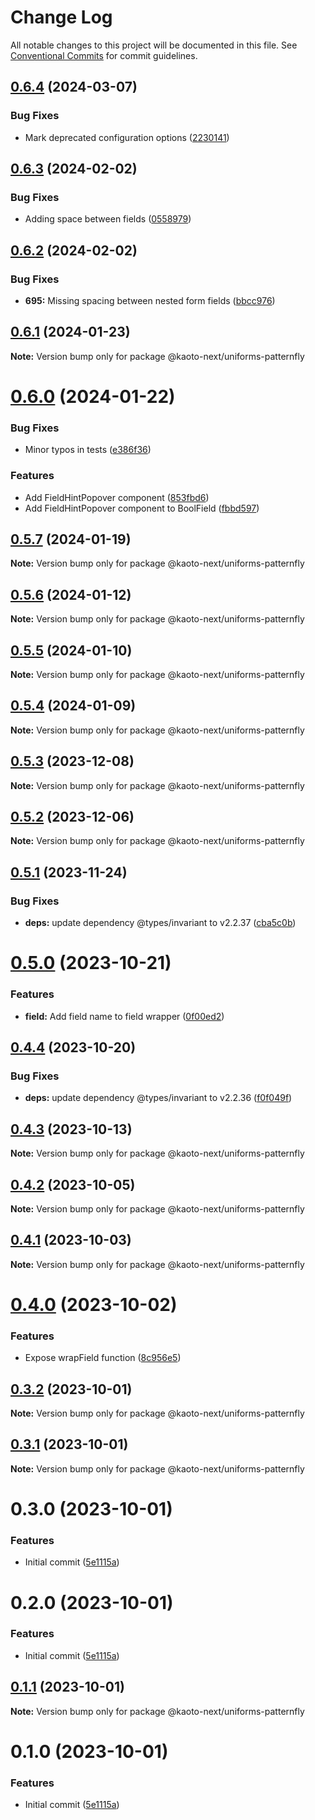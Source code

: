 # Change Log

All notable changes to this project will be documented in this file.
See [Conventional Commits](https://conventionalcommits.org) for commit guidelines.

## [0.6.4](https://github.com/KaotoIO/uniforms-patternfly/compare/@kaoto-next/uniforms-patternfly@0.6.3...@kaoto-next/uniforms-patternfly@0.6.4) (2024-03-07)

### Bug Fixes

* Mark deprecated configuration options ([2230141](https://github.com/KaotoIO/uniforms-patternfly/commit/2230141a21992ec0cb6e7d699d55936ffed73cb5))

## [0.6.3](https://github.com/KaotoIO/uniforms-patternfly/compare/@kaoto-next/uniforms-patternfly@0.6.2...@kaoto-next/uniforms-patternfly@0.6.3) (2024-02-02)

### Bug Fixes

* Adding space between fields ([0558979](https://github.com/KaotoIO/uniforms-patternfly/commit/0558979d6adc4142e829593694898e832d8d6cda))

## [0.6.2](https://github.com/KaotoIO/uniforms-patternfly/compare/@kaoto-next/uniforms-patternfly@0.6.1...@kaoto-next/uniforms-patternfly@0.6.2) (2024-02-02)

### Bug Fixes

* **695:** Missing spacing between nested form fields ([bbcc976](https://github.com/KaotoIO/uniforms-patternfly/commit/bbcc976e1253f5e6989005f7c6238b60aea72d29))

## [0.6.1](https://github.com/KaotoIO/uniforms-patternfly/compare/@kaoto-next/uniforms-patternfly@0.6.0...@kaoto-next/uniforms-patternfly@0.6.1) (2024-01-23)

**Note:** Version bump only for package @kaoto-next/uniforms-patternfly

# [0.6.0](https://github.com/KaotoIO/uniforms-patternfly/compare/@kaoto-next/uniforms-patternfly@0.5.7...@kaoto-next/uniforms-patternfly@0.6.0) (2024-01-22)

### Bug Fixes

* Minor typos in tests ([e386f36](https://github.com/KaotoIO/uniforms-patternfly/commit/e386f36a1ac3592689d93ebeadb98b9393d37d2c))

### Features

* Add FieldHintPopover component ([853fbd6](https://github.com/KaotoIO/uniforms-patternfly/commit/853fbd6bfefeaa0df250b3556dab4a628dfd7b9b))
* Add FieldHintPopover component to BoolField ([fbbd597](https://github.com/KaotoIO/uniforms-patternfly/commit/fbbd5973747674853d118713fe4484209ecd9dcf))

## [0.5.7](https://github.com/KaotoIO/uniforms-patternfly/compare/@kaoto-next/uniforms-patternfly@0.5.6...@kaoto-next/uniforms-patternfly@0.5.7) (2024-01-19)

**Note:** Version bump only for package @kaoto-next/uniforms-patternfly

## [0.5.6](https://github.com/KaotoIO/uniforms-patternfly/compare/@kaoto-next/uniforms-patternfly@0.5.5...@kaoto-next/uniforms-patternfly@0.5.6) (2024-01-12)

**Note:** Version bump only for package @kaoto-next/uniforms-patternfly

## [0.5.5](https://github.com/KaotoIO/uniforms-patternfly/compare/@kaoto-next/uniforms-patternfly@0.5.4...@kaoto-next/uniforms-patternfly@0.5.5) (2024-01-10)

**Note:** Version bump only for package @kaoto-next/uniforms-patternfly

## [0.5.4](https://github.com/KaotoIO/uniforms-patternfly/compare/@kaoto-next/uniforms-patternfly@0.5.3...@kaoto-next/uniforms-patternfly@0.5.4) (2024-01-09)

**Note:** Version bump only for package @kaoto-next/uniforms-patternfly

## [0.5.3](https://github.com/KaotoIO/uniforms-patternfly/compare/@kaoto-next/uniforms-patternfly@0.5.2...@kaoto-next/uniforms-patternfly@0.5.3) (2023-12-08)

**Note:** Version bump only for package @kaoto-next/uniforms-patternfly

## [0.5.2](https://github.com/KaotoIO/uniforms-patternfly/compare/@kaoto-next/uniforms-patternfly@0.5.1...@kaoto-next/uniforms-patternfly@0.5.2) (2023-12-06)

**Note:** Version bump only for package @kaoto-next/uniforms-patternfly

## [0.5.1](https://github.com/KaotoIO/uniforms-patternfly/compare/@kaoto-next/uniforms-patternfly@0.5.0...@kaoto-next/uniforms-patternfly@0.5.1) (2023-11-24)

### Bug Fixes

* **deps:** update dependency @types/invariant to v2.2.37 ([cba5c0b](https://github.com/KaotoIO/uniforms-patternfly/commit/cba5c0bdbfc9025646ce9a1d8a06266d7122e4c0))

# [0.5.0](https://github.com/KaotoIO/uniforms-patternfly/compare/@kaoto-next/uniforms-patternfly@0.4.4...@kaoto-next/uniforms-patternfly@0.5.0) (2023-10-21)

### Features

* **field:** Add field name to field wrapper ([0f00ed2](https://github.com/KaotoIO/uniforms-patternfly/commit/0f00ed2659105612133abd36afd5de6ce5880b30))

## [0.4.4](https://github.com/KaotoIO/uniforms-patternfly/compare/@kaoto-next/uniforms-patternfly@0.4.3...@kaoto-next/uniforms-patternfly@0.4.4) (2023-10-20)

### Bug Fixes

* **deps:** update dependency @types/invariant to v2.2.36 ([f0f049f](https://github.com/KaotoIO/uniforms-patternfly/commit/f0f049f0a36bdee95e5ea157a2a14463c7174ab2))

## [0.4.3](https://github.com/KaotoIO/uniforms-patternfly/compare/@kaoto-next/uniforms-patternfly@0.4.2...@kaoto-next/uniforms-patternfly@0.4.3) (2023-10-13)

**Note:** Version bump only for package @kaoto-next/uniforms-patternfly

## [0.4.2](https://github.com/KaotoIO/uniforms-patternfly/compare/@kaoto-next/uniforms-patternfly@0.4.1...@kaoto-next/uniforms-patternfly@0.4.2) (2023-10-05)

**Note:** Version bump only for package @kaoto-next/uniforms-patternfly

## [0.4.1](https://github.com/KaotoIO/uniforms-patternfly/compare/@kaoto-next/uniforms-patternfly@0.4.0...@kaoto-next/uniforms-patternfly@0.4.1) (2023-10-03)

**Note:** Version bump only for package @kaoto-next/uniforms-patternfly

# [0.4.0](https://github.com/KaotoIO/uniforms-patternfly/compare/@kaoto-next/uniforms-patternfly@0.3.2...@kaoto-next/uniforms-patternfly@0.4.0) (2023-10-02)

### Features

* Expose wrapField function ([8c956e5](https://github.com/KaotoIO/uniforms-patternfly/commit/8c956e53b38ccdc912cde02f51bed8a1542dd650))

## [0.3.2](https://github.com/KaotoIO/uniforms-patternfly/compare/@kaoto-next/uniforms-patternfly@0.3.1...@kaoto-next/uniforms-patternfly@0.3.2) (2023-10-01)

**Note:** Version bump only for package @kaoto-next/uniforms-patternfly

## [0.3.1](https://github.com/KaotoIO/uniforms-patternfly/compare/@kaoto-next/uniforms-patternfly@0.3.0...@kaoto-next/uniforms-patternfly@0.3.1) (2023-10-01)

**Note:** Version bump only for package @kaoto-next/uniforms-patternfly

# 0.3.0 (2023-10-01)

### Features

* Initial commit ([5e1115a](https://github.com/KaotoIO/uniforms-patternfly/commit/5e1115ad6de75e733c7984f79f4f468983c15dd8))

# 0.2.0 (2023-10-01)

### Features

* Initial commit ([5e1115a](https://github.com/KaotoIO/uniforms-patternfly/commit/5e1115ad6de75e733c7984f79f4f468983c15dd8))

## [0.1.1](https://github.com/KaotoIO/kaoto-next/compare/@kaoto-next/uniforms-patternfly@0.1.0...@kaoto-next/uniforms-patternfly@0.1.1) (2023-10-01)

**Note:** Version bump only for package @kaoto-next/uniforms-patternfly

# 0.1.0 (2023-10-01)

### Features

* Initial commit ([5e1115a](https://github.com/KaotoIO/kaoto-next/commit/5e1115ad6de75e733c7984f79f4f468983c15dd8))
